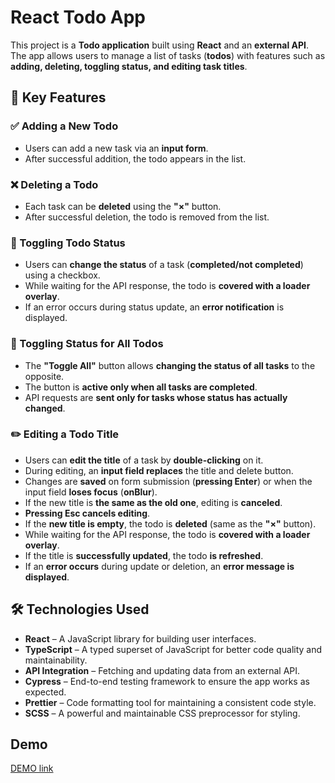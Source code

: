 # React Todo App

This project is a **Todo application** built using **React** and an **external API**.  
The app allows users to manage a list of tasks (**todos**) with features such as **adding, deleting, toggling status, and editing task titles**.  

## 🚀 Key Features  

### ✅ Adding a New Todo  
- Users can add a new task via an **input form**.  
- After successful addition, the todo appears in the list.  

### ❌ Deleting a Todo  
- Each task can be **deleted** using the **"×"** button.  
- After successful deletion, the todo is removed from the list.  

### 🔄 Toggling Todo Status  
- Users can **change the status** of a task (**completed/not completed**) using a checkbox.  
- While waiting for the API response, the todo is **covered with a loader overlay**.  
- If an error occurs during status update, an **error notification** is displayed.  

### 🔘 Toggling Status for All Todos  
- The **"Toggle All"** button allows **changing the status of all tasks** to the opposite.  
- The button is **active only when all tasks are completed**.  
- API requests are **sent only for tasks whose status has actually changed**.  

### ✏️ Editing a Todo Title  
- Users can **edit the title** of a task by **double-clicking** on it.  
- During editing, an **input field replaces** the title and delete button.  
- Changes are **saved** on form submission (**pressing Enter**) or when the input field **loses focus** (**onBlur**).  
- If the new title is **the same as the old one**, editing is **canceled**.  
- **Pressing Esc cancels editing**.  
- If the **new title is empty**, the todo is **deleted** (same as the **"×"** button).  
- While waiting for the API response, the todo is **covered with a loader overlay**.  
- If the title is **successfully updated**, the todo **is refreshed**.  
- If an **error occurs** during update or deletion, an **error message is displayed**.  

## 🛠️ Technologies Used  

- **React** – A JavaScript library for building user interfaces.  
- **TypeScript** – A typed superset of JavaScript for better code quality and maintainability.  
- **API Integration** – Fetching and updating data from an external API.  
- **Cypress** – End-to-end testing framework to ensure the app works as expected.  
- **Prettier** – Code formatting tool for maintaining a consistent code style.  
- **SCSS** – A powerful and maintainable CSS preprocessor for styling. 

## Demo

[DEMO link](https://RuslanMduryi.github.io/TODO_APP/) 
